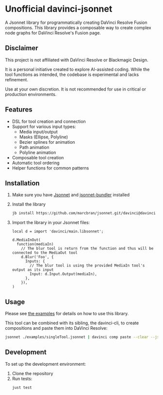 # Unofficial davinci-jsonnet

A Jsonnet library for programmatically creating DaVinci Resolve Fusion compositions.
This library provides a composable way to create complex node graphs for DaVinci Resolve's Fusion page.

## Disclaimer

This project is not affiliated with DaVinci Resolve or Blackmagic Design.

It is a personal initiative created to explore AI-assisted coding.
While the tool functions as intended, the codebase is experimental and lacks refinement.

Use at your own discretion. It is not recommended for use in critical or production environments.

## Features

- DSL for tool creation and connection
- Support for various input types:
  - Media input/output
  - Masks (Ellipse, Polyline)
  - Bezier splines for animation
  - Path animation
  - Polyline animation
- Composable tool creation
- Automatic tool ordering
- Helper functions for common patterns

## Installation

1. Make sure you have [Jsonnet](https://jsonnet.org/) and [jsonnet-bundler](https://github.com/jsonnet-bundler/jsonnet-bundler) installed
2. Install the library

   ```bash
   jb install https://github.com/marcbran/jsonnet.git/davinci@davinci
   ```

3. Import the library in your Jsonnet files:
    ```jsonnet
    local d = import 'davinci/main.libsonnet';

    d.MediaInOut(
      function(mediaIn)
        // The blur tool is return from the function and thus will be connected to the MediaOut tool
        d.Blur('Foo', {
          Inputs: {
            // The blur tool is using the provided MediaIn tool's output as its input
            Input: d.Input.Output(mediaIn),
          },
        }),
    )
    ```

## Usage

Please see [the examples](examples/README.md) for details on how to use this library.

This tool can be combined with its sibling, the davinci-cli, to create compositions and paste them into DaVinci Resolve:

```bash
jsonnet ./examples/singleTool.jsonnet | davinci comp paste --clear --json
```

## Development

To set up the development environment:

1. Clone the repository
2. Run tests:
   ```bash
   just test
   ```
